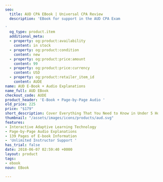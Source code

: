 ```yaml
---
seo:
  title: AUD CPA EBook | Universal CPA Review
  description: 'EBook for support in the AUD CPA Exam

'
  og_type: product.item
  additional_meta:
  - property: og:product:availability
    content: in stock
  - property: og:product:condition
    content: new
  - property: og:product:price:amount
    content: 99
  - property: og:product:price:currency
    content: USD
  - property: og:product:retailer_item_id
    content: AUDE
name: AUD E-Book + Audio Explanations
name_full: AUD EBook
checkout_code: AUDE
product_header: 'E-Book + Page-by-Page Audio '
old_price: 225
price: "$179"
short_description: Cover Everything That You Need to Know in Under 5 Hours
thumbnail: "/assets/images/icons/products/aud.svg"
features:
- Interactive Adaptive Learning Technology
- Page-by-Page Audio Explanations
- 139 Pages of E-book Information
- 'Unlimited Instructor Support '
has_trial: false
date: 2018-06-07 02:59:40 +0000
layout: product
tags:
- ebook
noun: EBook

---
```


